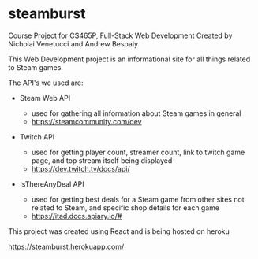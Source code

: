 # steamburst
Course Project for CS465P, Full-Stack Web Development
Created by Nicholai Venetucci and Andrew Bespaly

This Web Development project is an informational site for all things related to Steam games.

The API's we used are:

* Steam Web API
  * used for gathering all information about Steam games in general
  * https://steamcommunity.com/dev

* Twitch API
  * used for getting player count, streamer count, link to twitch game page, and top stream itself being displayed
  * https://dev.twitch.tv/docs/api/
  
* IsThereAnyDeal API
  * used for getting best deals for a Steam game from other sites not related to Steam, and specific shop details for each game
  * https://itad.docs.apiary.io/#
  
  
This project was created using React and is being hosted on heroku 

https://steamburst.herokuapp.com/
